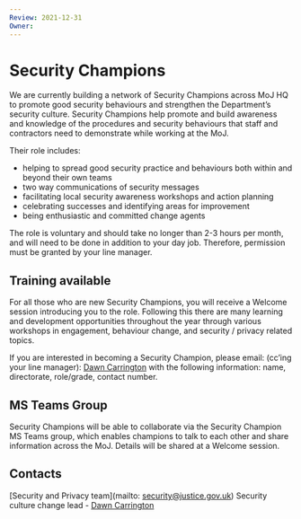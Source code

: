 ```yaml
---
Review: 2021-12-31
Owner:
---
```


# Security Champions

We are currently building a network of Security Champions across MoJ HQ to promote good security behaviours and strengthen the Department’s security culture.
Security Champions help promote and build awareness and knowledge of the procedures and security behaviours that staff and contractors need to demonstrate while working at the MoJ.

Their role includes:

- helping to spread good security practice and behaviours both within and beyond their own teams
- two way communications of security messages
- facilitating local security awareness workshops and action planning
- celebrating successes and identifying areas for improvement
- being enthusiastic and committed change agents

The role is voluntary and should take no longer than 2-3 hours per month, and will need to be done in addition to your day job. Therefore, permission must be granted by your line manager.

## Training available

For all those who are new Security Champions, you will receive a Welcome session introducing you to the role. Following this there are many learning and development opportunities throughout the year through various workshops in engagement, behaviour change, and security / privacy related topics.

If you are interested in becoming a Security Champion, please email: (cc’ing your line manager): [Dawn Carrington](dawn.carrington@justice.gov.uk) with the following information: name, directorate, role/grade, contact number.

## MS Teams Group

Security Champions will be able to collaborate via the Security Champion MS Teams group, which enables champions to talk to each other and share information across the MoJ. Details will be shared at a Welcome session.

## Contacts
[Security and Privacy team](mailto: security@justice.gov.uk)
Security culture change lead - [Dawn Carrington](dawn.carrington@justice.gov.uk)
